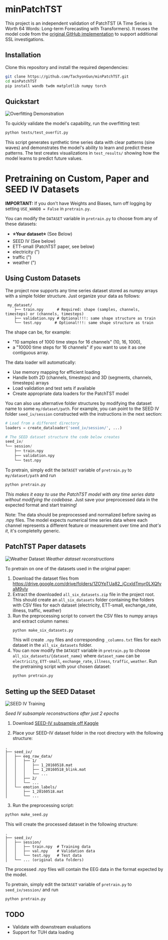 # minPatchTST

This project is an independent validation of PatchTST (A Time Series is Worth 64 Words: Long-term Forecasting with Transformers). It reuses the model code from the [original GitHub implementation](https://github.com/yuqinie98/PatchTST) to support additional SSL investigations.

## Installation

Clone this repository and install the required dependencies:

```bash
git clone https://github.com/TachyonGun/minPatchTST.git
cd minPatchTST
pip install wandb twdm matplotlib numpy torch
```

## Quickstart

![Overfitting Demonstration](assets/output.gif)

To quickly validate the model's capability, run the overfitting test:

```bash
python tests/test_overfit.py
```

This script generates synthetic time series data with clear patterns (sine waves) and demonstrates the model's ability to learn and predict these patterns. The test creates visualizations in `test_results/` showing how the model learns to predict future values.


# Pretraining on Custom, Paper and SEED IV Datasets


**IMPORTANT:** If you don't have Weights and Biases, turn off logging by setting `USE_WANDB = False` in `pretrain.py`.

You can modify the `DATASET` variable in `pretrain.py` to choose from any of these datasets:

- **⭐Your dataset⭐** (See Below)
- SEED IV  (See below)
- ETT-small (PatchTST paper, see below)
- electricity (")
- traffic (")
- weather (")


## Using Custom Datasets

The project now supports any time series dataset stored as numpy arrays with a simple folder structure. Just organize your data as follows:

```
 my_dataset/
    ├── train.npy      # Required: shape (samples, channels, timesteps) or (channels, timesteps)
    ├── validation.npy # Optional!!!: same shape structure as train
    └── test.npy      # Optional!!!: same shape structure as train
```

The shape can be, for example:
 - "10 samples of 1000 time steps for 16 channels" (10, 16, 1000), 
 - a "10000 time steps for 16 channels" if you want to use it as one contiguous array.

The data loader will automatically:
- Use memory mapping for efficient loading
- Handle both 2D (channels, timesteps) and 3D (segments, channels, timesteps) arrays
- Load validation and test sets if available
- Create appropriate data loaders for the PatchTST model

You can also use alternative folder structures by modifying the dataset name to some `my/dataset/path`. For example, you can point to the SEED IV folder `seed_iv/session` constructed with the instructions in the next section:

```python
# Load from a different directory
loaders = create_dataloader('seed_iv/session/', ...)

# The SEED dataset structure the code below creates
seed_iv/
└── session/
    ├── train.npy
    ├── validation.npy
    └── test.npy
```

To pretrain, simply edit the `DATASET` variable of `pretrain.py` to `my/dataset/path` and run
   ```bash
   python pretrain.py
   ```

*This makes it easy to use the PatchTST model with any time series data without modifying the codebase*. Just save your preprocessed data in the expected format and start training!

Note: The data should be preprocessed and normalized before saving as .npy files. The model expects numerical time series data where each channel represents a different feature or measurement over time and *that's it*, it's completelty generic.


## PatchTST Paper datasets
![Weather Dataset](assets/weather.png)
*Weather dataset reconstructions*

To pretrain on one of the datasets used in the original paper:

1. Download the dataset files from <https://drive.google.com/drive/folders/1ZOYpTUa82_jCcxIdTmyr0LXQfvaM9vIy>
2. Extract the downloaded `all_six_datasets.zip` file in the project root. This should create an `all_six_datasets` folder containing the folders with CSV files for each dataset (electricity, ETT-small, exchange_rate, illness, traffic, weather)
3. Run the preprocessing script to convert the CSV files to numpy arrays and extract column names:
   ```bash
   python make_six_datasets.py
   ```
   This will create `.npy` files and corresponding `_columns.txt` files for each dataset in the `all_six_datasets` folder.
4. You can now modify the `DATASET` variable in `pretrain.py` to choose `all_six_datasets/{dataset_name}` where `dataset_name` can be `electricity`, `ETT-small`, `exchange_rate`, `illness`, `traffic`, `weather`.
   Run the pretraining script with your chosen dataset:
      ```bash
      python pretrain.py
      ```
   

## Setting up the SEED Dataset

![SEED IV Training](assets/train_sample_epoch_2.png)

*Seed IV subsample reconstructions after just 2 epochs*

1. Download [SEED-IV subsample off Kaggle](https://www.kaggle.com/datasets/phhasian0710/seed-iv)

2. Place your SEED-IV dataset folder in the root directory with the following structure:
```
.
├── seed_iv/
│   ├── eeg_raw_data/
│   │   ├── 1/
│   │   │   ├── 1_20160518.mat
│   │   │   ├── 1_20160518_blink.mat
│   │   │   └── ...
│   │   ├── 2/
│   │   └── ...
│   └── emotion_labels/
│       ├── 1_20160518.mat
│       └── ...
```

3. Run the preprocessing script:
```bash
python make_seed.py
```

This will create the processed dataset in the following structure:
```
.
├── seed_iv/
│   ├── session/
│   │   ├── train.npy  # Training data
│   │   ├── val.npy    # Validation data
│   │   └── test.npy   # Test data
│   └── ... (original data folders)
```

The processed .npy files will contain the EEG data in the format expected by the model.

To pretrain, simply edit the `DATASET` variable of `pretrain.py` to `seed_iv/session/` and run
   ```bash
   python pretrain.py
   ```

## TODO

- Validate with downstream evaluations
- Support for TUH data loading


